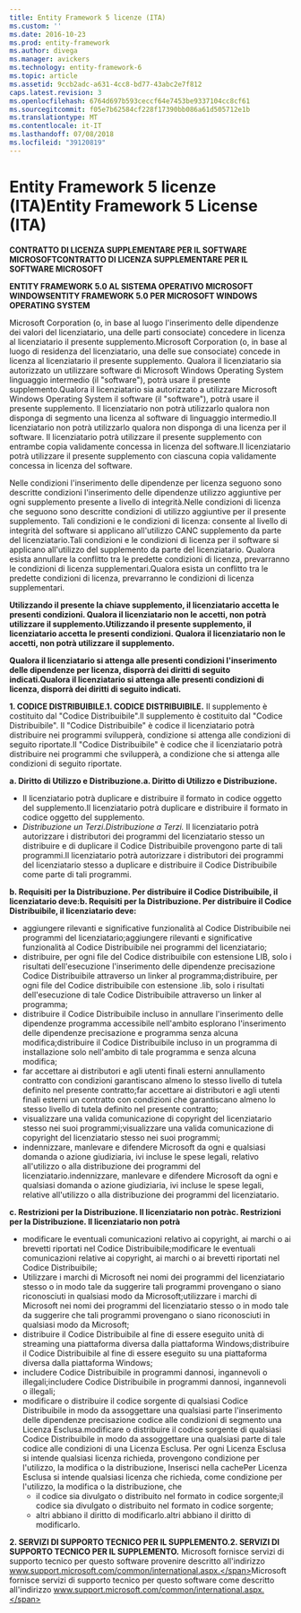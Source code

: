 ```yaml
---
title: Entity Framework 5 licenze (ITA)
ms.custom: ''
ms.date: 2016-10-23
ms.prod: entity-framework
ms.author: divega
ms.manager: avickers
ms.technology: entity-framework-6
ms.topic: article
ms.assetid: 9ccb2adc-a631-4cc8-bd77-43abc2e7f812
caps.latest.revision: 3
ms.openlocfilehash: 6764d697b593ceccf64e7453be9337104cc8cf61
ms.sourcegitcommit: f05e7b62584cf228f17390bb086a61d505712e1b
ms.translationtype: MT
ms.contentlocale: it-IT
ms.lasthandoff: 07/08/2018
ms.locfileid: "39120819"
---
```

# <a name="entity-framework-5-license-ita"></a><span data-ttu-id="513c1-102">Entity Framework 5 licenze (ITA)</span><span class="sxs-lookup"><span data-stu-id="513c1-102">Entity Framework 5 License (ITA)</span></span>
<span data-ttu-id="513c1-103">**CONTRATTO DI LICENZA SUPPLEMENTARE PER IL SOFTWARE MICROSOFT**</span><span class="sxs-lookup"><span data-stu-id="513c1-103">**CONTRATTO DI LICENZA SUPPLEMENTARE PER IL SOFTWARE MICROSOFT**</span></span>

<span data-ttu-id="513c1-104">**ENTITY FRAMEWORK 5.0 AL SISTEMA OPERATIVO MICROSOFT WINDOWS**</span><span class="sxs-lookup"><span data-stu-id="513c1-104">**ENTITY FRAMEWORK 5.0 PER MICROSOFT WINDOWS OPERATING SYSTEM**</span></span>

<span data-ttu-id="513c1-105">Microsoft Corporation (o, in base al luogo l'inserimento delle dipendenze dei valori del licenziatario, una delle parti consociate) concedere in licenza al licenziatario il presente supplemento.</span><span class="sxs-lookup"><span data-stu-id="513c1-105">Microsoft Corporation (o, in base al luogo di residenza del licenziatario, una delle sue consociate) concede in licenza al licenziatario il presente supplemento.</span></span> <span data-ttu-id="513c1-106">Qualora il licenziatario sia autorizzato un utilizzare software di Microsoft Windows Operating System linguaggio intermedio (il "software"), potrà usare il presente supplemento.</span><span class="sxs-lookup"><span data-stu-id="513c1-106">Qualora il licenziatario sia autorizzato a utilizzare Microsoft Windows Operating System il software (il "software"), potrà usare il presente supplemento.</span></span> <span data-ttu-id="513c1-107">Il licenziatario non potrà utilizzarlo qualora non disponga di segmento una licenza al software di linguaggio intermedio.</span><span class="sxs-lookup"><span data-stu-id="513c1-107">Il licenziatario non potrà utilizzarlo qualora non disponga di una licenza per il software.</span></span> <span data-ttu-id="513c1-108">Il licenziatario potrà utilizzare il presente supplemento con entrambe copia validamente concessa in licenza del software.</span><span class="sxs-lookup"><span data-stu-id="513c1-108">Il licenziatario potrà utilizzare il presente supplemento con ciascuna copia validamente concessa in licenza del software.</span></span>

<span data-ttu-id="513c1-109">Nelle condizioni l'inserimento delle dipendenze per licenza seguono sono descritte condizioni l'inserimento delle dipendenze utilizzo aggiuntive per ogni supplemento presente a livello di integrità.</span><span class="sxs-lookup"><span data-stu-id="513c1-109">Nelle condizioni di licenza che seguono sono descritte condizioni di utilizzo aggiuntive per il presente supplemento.</span></span> <span data-ttu-id="513c1-110">Tali condizioni e le condizioni di licenza: consente al livello di integrità del software si applicano all'utilizzo CANC supplemento da parte del licenziatario.</span><span class="sxs-lookup"><span data-stu-id="513c1-110">Tali condizioni e le condizioni di licenza per il software si applicano all'utilizzo del supplemento da parte del licenziatario.</span></span> <span data-ttu-id="513c1-111">Qualora esista annullare la conflitto tra le predette condizioni di licenza, prevarranno le condizioni di licenza supplementari.</span><span class="sxs-lookup"><span data-stu-id="513c1-111">Qualora esista un conflitto tra le predette condizioni di licenza, prevarranno le condizioni di licenza supplementari.</span></span>

<span data-ttu-id="513c1-112">**Utilizzando il presente la chiave supplemento, il licenziatario accetta le presenti condizioni. Qualora il licenziatario non le accetti, non potrà utilizzare il supplemento.**</span><span class="sxs-lookup"><span data-stu-id="513c1-112">**Utilizzando il presente supplemento, il licenziatario accetta le presenti condizioni. Qualora il licenziatario non le accetti, non potrà utilizzare il supplemento.**</span></span>

<span data-ttu-id="513c1-113">**Qualora il licenziatario si attenga alle presenti condizioni l'inserimento delle dipendenze per licenza, disporrà dei diritti di seguito indicati.**</span><span class="sxs-lookup"><span data-stu-id="513c1-113">**Qualora il licenziatario si attenga alle presenti condizioni di licenza, disporrà dei diritti di seguito indicati.**</span></span>

<span data-ttu-id="513c1-114">**1. CODICE DISTRIBUIBILE.**</span><span class="sxs-lookup"><span data-stu-id="513c1-114">**1. CODICE DISTRIBUIBILE.**</span></span> <span data-ttu-id="513c1-115">Il supplemento è costituito dal "Codice Distribuibile".</span><span class="sxs-lookup"><span data-stu-id="513c1-115">Il supplemento è costituito dal "Codice Distribuibile".</span></span> <span data-ttu-id="513c1-116">Il "Codice Distribuibile" è codice il licenziatario potrà distribuire nei programmi svilupperà, condizione si attenga alle condizioni di seguito riportate.</span><span class="sxs-lookup"><span data-stu-id="513c1-116">Il "Codice Distribuibile" è codice che il licenziatario potrà distribuire nei programmi che svilupperà, a condizione che si attenga alle condizioni di seguito riportate.</span></span>

<span data-ttu-id="513c1-117">**a. Diritto di Utilizzo e Distribuzione.**</span><span class="sxs-lookup"><span data-stu-id="513c1-117">**a. Diritto di Utilizzo e Distribuzione.**</span></span>

-   <span data-ttu-id="513c1-118">Il licenziatario potrà duplicare e distribuire il formato in codice oggetto del supplemento.</span><span class="sxs-lookup"><span data-stu-id="513c1-118">Il licenziatario potrà duplicare e distribuire il formato in codice oggetto del supplemento.</span></span>
-   <span data-ttu-id="513c1-119">*Distribuzione un Terzi.*</span><span class="sxs-lookup"><span data-stu-id="513c1-119">*Distribuzione a Terzi.*</span></span> <span data-ttu-id="513c1-120">Il licenziatario potrà autorizzare i distributori dei programmi del licenziatario stesso un distribuire e di duplicare il Codice Distribuibile provengono parte di tali programmi.</span><span class="sxs-lookup"><span data-stu-id="513c1-120">Il licenziatario potrà autorizzare i distributori dei programmi del licenziatario stesso a duplicare e distribuire il Codice Distribuibile come parte di tali programmi.</span></span>

<span data-ttu-id="513c1-121">**b. Requisiti per la Distribuzione. Per distribuire il Codice Distribuibile, il licenziatario deve:**</span><span class="sxs-lookup"><span data-stu-id="513c1-121">**b. Requisiti per la Distribuzione. Per distribuire il Codice Distribuibile, il licenziatario deve:**</span></span>

-   <span data-ttu-id="513c1-122">aggiungere rilevanti e significative funzionalità al Codice Distribuibile nei programmi del licenziatario;</span><span class="sxs-lookup"><span data-stu-id="513c1-122">aggiungere rilevanti e significative funzionalità al Codice Distribuibile nei programmi del licenziatario;</span></span>
-   <span data-ttu-id="513c1-123">distribuire, per ogni file del Codice distribuibile con estensione LIB, solo i risultati dell'esecuzione l'inserimento delle dipendenze precisazione Codice Distribuibile attraverso un linker al programma;</span><span class="sxs-lookup"><span data-stu-id="513c1-123">distribuire, per ogni file del Codice distribuibile con estensione .lib, solo i risultati dell'esecuzione di tale Codice Distribuibile attraverso un linker al programma;</span></span>
-   <span data-ttu-id="513c1-124">distribuire il Codice Distribuibile incluso in annullare l'inserimento delle dipendenze programma accessibile nell'ambito esplorano l'inserimento delle dipendenze precisazione e programma senza alcuna modifica;</span><span class="sxs-lookup"><span data-stu-id="513c1-124">distribuire il Codice Distribuibile incluso in un programma di installazione solo nell'ambito di tale programma e senza alcuna modifica;</span></span>
-   <span data-ttu-id="513c1-125">far accettare ai distributori e agli utenti finali esterni annullamento contratto con condizioni garantiscano almeno lo stesso livello di tutela definito nel presente contratto;</span><span class="sxs-lookup"><span data-stu-id="513c1-125">far accettare ai distributori e agli utenti finali esterni un contratto con condizioni che garantiscano almeno lo stesso livello di tutela definito nel presente contratto;</span></span>
-   <span data-ttu-id="513c1-126">visualizzare una valida comunicazione di copyright del licenziatario stesso nei suoi programmi;</span><span class="sxs-lookup"><span data-stu-id="513c1-126">visualizzare una valida comunicazione di copyright del licenziatario stesso nei suoi programmi;</span></span>
-   <span data-ttu-id="513c1-127">indennizzare, manlevare e difendere Microsoft da ogni e qualsiasi domanda o azione giudiziaria, ivi incluse le spese legali, relativo all'utilizzo o alla distribuzione dei programmi del licenziatario.</span><span class="sxs-lookup"><span data-stu-id="513c1-127">indennizzare, manlevare e difendere Microsoft da ogni e qualsiasi domanda o azione giudiziaria, ivi incluse le spese legali, relative all'utilizzo o alla distribuzione dei programmi del licenziatario.</span></span>

<span data-ttu-id="513c1-128">**c. Restrizioni per la Distribuzione. Il licenziatario non potrà**</span><span class="sxs-lookup"><span data-stu-id="513c1-128">**c. Restrizioni per la Distribuzione. Il licenziatario non potrà**</span></span>

-   <span data-ttu-id="513c1-129">modificare le eventuali comunicazioni relativo ai copyright, ai marchi o ai brevetti riportati nel Codice Distribuibile;</span><span class="sxs-lookup"><span data-stu-id="513c1-129">modificare le eventuali comunicazioni relative ai copyright, ai marchi o ai brevetti riportati nel Codice Distribuibile;</span></span>
-   <span data-ttu-id="513c1-130">Utilizzare i marchi di Microsoft nei nomi dei programmi del licenziatario stesso o in modo tale da suggerire tali programmi provengano o siano riconosciuti in qualsiasi modo da Microsoft;</span><span class="sxs-lookup"><span data-stu-id="513c1-130">utilizzare i marchi di Microsoft nei nomi dei programmi del licenziatario stesso o in modo tale da suggerire che tali programmi provengano o siano riconosciuti in qualsiasi modo da Microsoft;</span></span>
-   <span data-ttu-id="513c1-131">distribuire il Codice Distribuibile al fine di essere eseguito unità di streaming una piattaforma diversa dalla piattaforma Windows;</span><span class="sxs-lookup"><span data-stu-id="513c1-131">distribuire il Codice Distribuibile al fine di essere eseguito su una piattaforma diversa dalla piattaforma Windows;</span></span>
-   <span data-ttu-id="513c1-132">includere Codice Distribuibile in programmi dannosi, ingannevoli o illegali;</span><span class="sxs-lookup"><span data-stu-id="513c1-132">includere Codice Distribuibile in programmi dannosi, ingannevoli o illegali;</span></span>
-   <span data-ttu-id="513c1-133">modificare o distribuire il codice sorgente di qualsiasi Codice Distribuibile in modo da assoggettare una qualsiasi parte l'inserimento delle dipendenze precisazione codice alle condizioni di segmento una Licenza Esclusa.</span><span class="sxs-lookup"><span data-stu-id="513c1-133">modificare o distribuire il codice sorgente di qualsiasi Codice Distribuibile in modo da assoggettare una qualsiasi parte di tale codice alle condizioni di una Licenza Esclusa.</span></span> <span data-ttu-id="513c1-134">Per ogni Licenza Esclusa si intende qualsiasi licenza richieda, provengono condizione per l'utilizzo, la modifica o la distribuzione, Inserisci nella cache</span><span class="sxs-lookup"><span data-stu-id="513c1-134">Per Licenza Esclusa si intende qualsiasi licenza che richieda, come condizione per l'utilizzo, la modifica o la distribuzione, che</span></span>
    -   <span data-ttu-id="513c1-135">il codice sia divulgato o distribuito nel formato in codice sorgente;</span><span class="sxs-lookup"><span data-stu-id="513c1-135">il codice sia divulgato o distribuito nel formato in codice sorgente;</span></span>
    -   <span data-ttu-id="513c1-136">altri abbiano il diritto di modificarlo.</span><span class="sxs-lookup"><span data-stu-id="513c1-136">altri abbiano il diritto di modificarlo.</span></span>

<span data-ttu-id="513c1-137">**2. SERVIZI DI SUPPORTO TECNICO PER IL SUPPLEMENTO.**</span><span class="sxs-lookup"><span data-stu-id="513c1-137">**2. SERVIZI DI SUPPORTO TECNICO PER IL SUPPLEMENTO.**</span></span> <span data-ttu-id="513c1-138">Microsoft fornisce servizi di supporto tecnico per questo software provenire descritto all'indirizzo www.support.microsoft.com/common/international.aspx.</span><span class="sxs-lookup"><span data-stu-id="513c1-138">Microsoft fornisce servizi di supporto tecnico per questo software come descritto all'indirizzo www.support.microsoft.com/common/international.aspx.</span></span>
